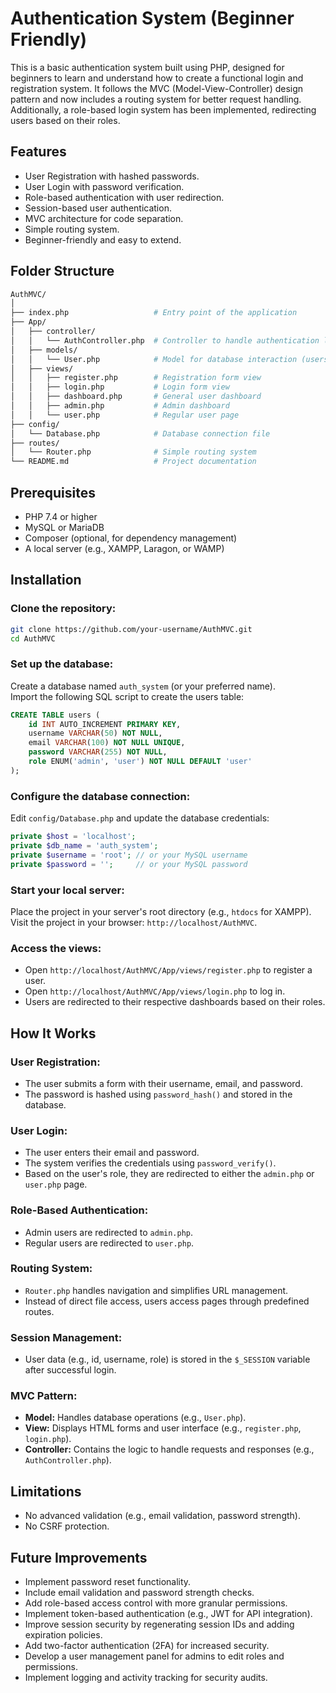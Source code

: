# Authentication System (Beginner Friendly)

This is a basic authentication system built using PHP, designed for beginners to learn and understand how to create a functional login and registration system. It follows the MVC (Model-View-Controller) design pattern and now includes a routing system for better request handling. Additionally, a role-based login system has been implemented, redirecting users based on their roles.

## Features
- User Registration with hashed passwords.
- User Login with password verification.
- Role-based authentication with user redirection.
- Session-based user authentication.
- MVC architecture for code separation.
- Simple routing system.
- Beginner-friendly and easy to extend.

## Folder Structure

```bash
AuthMVC/
│
├── index.php                   # Entry point of the application
├── App/
│   ├── controller/
│   │   └── AuthController.php  # Controller to handle authentication logic
│   ├── models/
│   │   └── User.php            # Model for database interaction (users table)
│   ├── views/
│   │   ├── register.php        # Registration form view
│   │   ├── login.php           # Login form view
│   │   ├── dashboard.php       # General user dashboard
│   │   ├── admin.php           # Admin dashboard
│   │   └── user.php            # Regular user page
├── config/
│   └── Database.php            # Database connection file
├── routes/
│   └── Router.php              # Simple routing system
└── README.md                   # Project documentation
```

## Prerequisites
- PHP 7.4 or higher
- MySQL or MariaDB
- Composer (optional, for dependency management)
- A local server (e.g., XAMPP, Laragon, or WAMP)

## Installation

### Clone the repository:

```bash
git clone https://github.com/your-username/AuthMVC.git
cd AuthMVC
```

### Set up the database:

Create a database named `auth_system` (or your preferred name).  
Import the following SQL script to create the users table:

```sql
CREATE TABLE users (
    id INT AUTO_INCREMENT PRIMARY KEY,
    username VARCHAR(50) NOT NULL,
    email VARCHAR(100) NOT NULL UNIQUE,
    password VARCHAR(255) NOT NULL,
    role ENUM('admin', 'user') NOT NULL DEFAULT 'user'
);
```

### Configure the database connection:

Edit `config/Database.php` and update the database credentials:

```php
private $host = 'localhost';
private $db_name = 'auth_system';
private $username = 'root'; // or your MySQL username
private $password = '';     // or your MySQL password
```

### Start your local server:

Place the project in your server's root directory (e.g., `htdocs` for XAMPP).  
Visit the project in your browser: `http://localhost/AuthMVC`.

### Access the views:

- Open `http://localhost/AuthMVC/App/views/register.php` to register a user.
- Open `http://localhost/AuthMVC/App/views/login.php` to log in.
- Users are redirected to their respective dashboards based on their roles.

## How It Works

### User Registration:
- The user submits a form with their username, email, and password.
- The password is hashed using `password_hash()` and stored in the database.

### User Login:
- The user enters their email and password.
- The system verifies the credentials using `password_verify()`.
- Based on the user's role, they are redirected to either the `admin.php` or `user.php` page.

### Role-Based Authentication:
- Admin users are redirected to `admin.php`.
- Regular users are redirected to `user.php`.

### Routing System:
- `Router.php` handles navigation and simplifies URL management.
- Instead of direct file access, users access pages through predefined routes.

### Session Management:
- User data (e.g., id, username, role) is stored in the `$_SESSION` variable after successful login.

### MVC Pattern:
- **Model:** Handles database operations (e.g., `User.php`).
- **View:** Displays HTML forms and user interface (e.g., `register.php`, `login.php`).
- **Controller:** Contains the logic to handle requests and responses (e.g., `AuthController.php`).

## Limitations
- No advanced validation (e.g., email validation, password strength).
- No CSRF protection.

## Future Improvements
- Implement password reset functionality.
- Include email validation and password strength checks.
- Add role-based access control with more granular permissions.
- Implement token-based authentication (e.g., JWT for API integration).
- Improve session security by regenerating session IDs and adding expiration policies.
- Add two-factor authentication (2FA) for increased security.
- Develop a user management panel for admins to edit roles and permissions.
- Implement logging and activity tracking for security audits.


